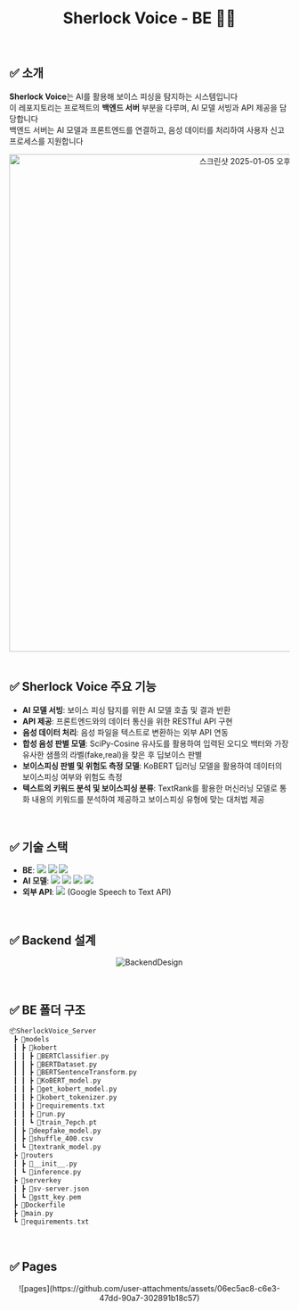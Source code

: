 <div align="center">
 
# Sherlock Voice - BE 👩‍💻    

</div>

<br/> 

## ✅ 소개
**Sherlock Voice**는 AI를 활용해 보이스 피싱을 탐지하는 시스템입니다 <br/>
이 레포지토리는 프로젝트의 **백엔드 서버** 부분을 다루며, AI 모델 서빙과 API 제공을 담당합니다 <br/>
백엔드 서버는 AI 모델과 프론트엔드를 연결하고, 음성 데이터를 처리하여 사용자 신고 프로세스를 지원합니다 <br/>
<div align="center">
<img width="892" alt="스크린샷 2025-01-05 오후 10 35 23" src="https://github.com/user-attachments/assets/dcc725c5-e3ed-4064-87b6-6e2d948a36c3" />
</div>

<br/> 

## ✅ Sherlock Voice 주요 기능
- **AI 모델 서빙**: 보이스 피싱 탐지를 위한 AI 모델 호출 및 결과 반환
- **API 제공**: 프론트엔드와의 데이터 통신을 위한 RESTful API 구현
- **음성 데이터 처리**: 음성 파일을 텍스트로 변환하는 외부 API 연동
- **합성 음성 판별 모델**: SciPy-Cosine 유사도를 활용하여 입력된 오디오 백터와 가장 유사한 샘플의 라벨(fake,real)을 찾은 후 딥보이스 판별
- **보이스피싱 판별 및 위험도 측정 모델**: KoBERT 딥러닝 모델을 활용하여 데이터의 보이스피싱 여부와 위험도 측정
- **텍스트의 키워드 분석 및 보이스피싱 분류**: TextRank를 활용한 머신러닝 모델로 통화 내용의 키워드를 분석하여 제공하고 보이스피싱 유형에 맞는 대처법 제공

<br/> 

## ✅ 기술 스택
- **BE**: <img src="https://img.shields.io/badge/FastAPI-009688?style=for-the-badge&logo=FastAPI&logoColor=white"> <img src="https://img.shields.io/badge/docker-2496ED?style=for-the-badge&logo=docker&logoColor=white"> <img src="https://img.shields.io/badge/amazonec2-FF9900?style=for-the-badge&logo=amazonec2&logoColor=white">
- **AI 모델**: <img src="https://img.shields.io/badge/PyTorch-EE4C2C?style=for-the-badge&logo=PyTorch&logoColor=white"> <img src="https://img.shields.io/badge/SciPy-8CAAE6?style=for-the-badge&logo=SciPy&logoColor=white"> <img src="https://img.shields.io/badge/KoBERT-FF7102?style=for-the-badge&logoColor=white"> <img src="https://img.shields.io/badge/TextRank-8D5A9E?style=for-the-badge&logoColor=white">
- **외부 API**: <img src="https://img.shields.io/badge/Google Cloud-4285F4?style=for-the-badge&logo=Google Cloud&logoColor=white"> (Google Speech to Text API)

<br/> 

## ✅ Backend 설계
<div align="center">

![BackendDesign](https://github.com/user-attachments/assets/f76ab4d4-b463-42be-a1e8-93d8c2ebe3cc)

</div>

<br/> 

## ✅ BE 폴더 구조
``` C
📦SherlockVoice_Server
 ┣ 📂models
 ┃ ┣ 📂kobert
 ┃ ┃ ┣ 📜BERTClassifier.py
 ┃ ┃ ┣ 📜BERTDataset.py
 ┃ ┃ ┣ 📜BERTSentenceTransform.py
 ┃ ┃ ┣ 📜KoBERT_model.py
 ┃ ┃ ┣ 📜get_kobert_model.py
 ┃ ┃ ┣ 📜kobert_tokenizer.py
 ┃ ┃ ┣ 📜requirements.txt
 ┃ ┃ ┣ 📜run.py
 ┃ ┃ ┗ 📜train_7epch.pt
 ┃ ┣ 📜deepfake_model.py
 ┃ ┣ 📜shuffle_400.csv
 ┃ ┗ 📜textrank_model.py
 ┣ 📂routers
 ┃ ┣ 📜__init__.py
 ┃ ┗ 📜inference.py
 ┣ 📂serverkey
 ┃ ┣ 📜sv-server.json
 ┃ ┗ 📜gstt_key.pem
 ┣ 📜Dockerfile
 ┣ 📜main.py
 ┗ 📜requirements.txt
```
<br />

## ✅ Pages
<div align="center">
![pages](https://github.com/user-attachments/assets/06ec5ac8-c6e3-47dd-90a7-302891b18c57)
</div>
